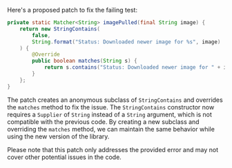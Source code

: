 Here's a proposed patch to fix the failing test:
```java
private static Matcher<String> imagePulled(final String image) {
    return new StringContains(
        false,
        String.format("Status: Downloaded newer image for %s", image)
    ) {
        @Override
        public boolean matches(String s) {
            return s.contains("Status: Downloaded newer image for " + image);
        }
    };
}
```
The patch creates an anonymous subclass of `StringContains` and overrides the `matches` method to fix the issue. The `StringContains` constructor now requires a `Supplier` of `String` instead of a `String` argument, which is not compatible with the previous code. By creating a new subclass and overriding the `matches` method, we can maintain the same behavior while using the new version of the library.

Please note that this patch only addresses the provided error and may not cover other potential issues in the code.